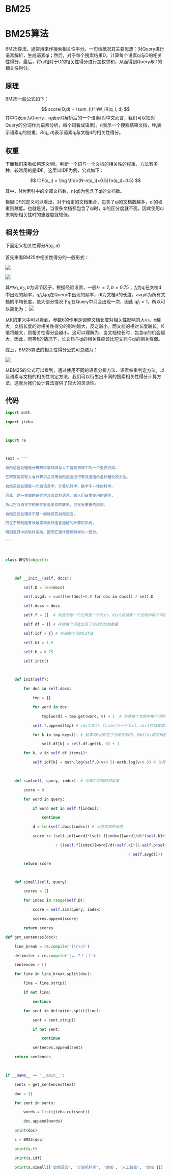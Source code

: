 # BM25


# BM25算法

BM25算法，通常用来作搜索相关性平分。一句话概况其主要思想：对Query进行语素解析，生成语素qi；然后，对于每个搜索结果D，计算每个语素qi与D的相关性得分，最后，将qi相对于D的相关性得分进行加权求和，从而得到Query与D的相关性得分。

  

## 原理

BM25一般公式如下：

$$
score(Q,d) = \sum_{i}^nW_iR(q_i, d)
$$
其中Q表示为Query，$q_i$表示Q解析后的一个语素(对中文而言，我们可以把对Query的分词作为语素分析，每个词看成语素)。d表示一个搜索结果文档，$W_i$表示语素$q_i$的权重，$R(q_i, d)$表示语素$q_i$与文档d的相关性得分。

## 权重
下面我们来看如何定义Wi。判断一个词与一个文档的相关性的权重，方法有多种，较常用的是IDF。这里以IDF为例，公式如下：

$$
IDF(q_i) = \log \frac{N-n(q_i)+0.5}{n(q_i)+0.5}
$$

其中，N为索引中的全部文档数，n(qi)为包含了qi的文档数。

根据IDF的定义可以看出，对于给定的文档集合，包含了qi的文档数越多，qi的权重则越低。也就是说，当很多文档都包含了qi时，qi的区分度就不高，因此使用qi来判断相关性时的重要度就较低。

## 相关性得分
下面定义相关性得分$R(q_i,d)$

首先来看BM25中相关性得分的一般形式：

![](image/Pasted%20image%2020220817131807.png)

![](image/Pasted%20image%2020220817131811.png)

其中$k_1, k_2, b$为调节因子，根据经验设置，一般$k_1=2,b=0.75$ ，$f_i$为$q_i$在文档d中出现的频率，$qf_i$为$q_i$在Query中出现的频率，dl为文档d的长度，avgdl为所有文档的平均长度，绝大部分情况下$q_i$在Query中只会出现一次，因此
$qf_i=1$，所以可以简化为：
![](image/Pasted%20image%2020220817132154.png)

从K的定义中可以看到，参数b的作用是调整文档长度对相关性影响的大小。b越大，文档长度的对相关性得分的影响越大，反之越小。而文档的相对长度越长，K值将越大，则相关性得分会越小。这可以理解为，当文档较长时，包含qi的机会越大，因此，同等fi的情况下，长文档与qi的相关性应该比短文档与qi的相关性弱。

综上，BM25算法的相关性得分公式可总结为：

![](image/Pasted%20image%2020220817132305.png)

从BM25的公式可以看到，通过使用不同的语素分析方法、语素权重判定方法，以及语素与文档的相关性判定方法，我们可以衍生出不同的搜索相关性得分计算方法，这就为我们设计算法提供了较大的灵活性。

## 代码
```python
import math

import jieba

  

import re

  

text = '''

自然语言处理是计算机科学领域与人工智能领域中的一个重要方向。

它研究能实现人与计算机之间用自然语言进行有效通信的各种理论和方法。

自然语言处理是一门融语言学、计算机科学、数学于一体的科学。

因此，这一领域的研究将涉及自然语言，即人们日常使用的语言，

所以它与语言学的研究有着密切的联系，但又有重要的区别。

自然语言处理并不是一般地研究自然语言，

而在于研制能有效地实现自然语言通信的计算机系统，

特别是其中的软件系统。因而它是计算机科学的一部分。

'''

  

class BM25(object):

  

    def __init__(self, docs):

        self.D = len(docs)

        self.avgdl = sum([len(doc)+0.0 for doc in docs]) / self.D

        self.docs = docs

        self.f = []  # 列表的每一个元素是一个dict，dict存储着一个文档中每个词的出现次数

        self.df = {} # 存储每个词及出现了该词的文档数量

        self.idf = {} # 存储每个词的idf值

        self.k1 = 1.5

        self.b = 0.75

        self.init()

  

    def init(self):

        for doc in self.docs:

            tmp = {}

            for word in doc:

                tmp[word] = tmp.get(word, 0) + 1  # 存储每个文档中每个词的出现次数

            self.f.append(tmp) # idx为索引，f[idx]为一个dict，dict存储着第idx+1个文档中每个词的出现次数,idx代表第几个文档。

            for k in tmp.keys(): # 如果词k出现在了当前文档中，则df[k]即文档数量加1

                self.df[k] = self.df.get(k, 0) + 1

        for k, v in self.df.items():

            self.idf[k] = math.log(self.D-v+0.5)-math.log(v+0.5) # 计算idf

  

    def sim(self, query, index): # 与单个文档的相似度

        score = 0

        for word in query:

            if word not in self.f[index]:

                continue

            d = len(self.docs[index]) # 当前文档的长度

            score += (self.idf[word]*(self.f[index][word]/d)*(self.k1+1)

                      / ((self.f[index][word]/d)+self.k1*(1-self.b+self.b*d

                                                      / self.avgdl)))

        return score

  

    def simall(self, query):

        scores = []

        for index in range(self.D):

            score = self.sim(query, index)

            scores.append(score)

        return scores

def get_sentences(doc):

    line_break = re.compile('[\r\n]')

    delimiter = re.compile('[，。？！；]')

    sentences = []

    for line in line_break.split(doc):

        line = line.strip()

        if not line:

            continue

        for sent in delimiter.split(line):

            sent = sent.strip()

            if not sent:

                continue

            sentences.append(sent)

    return sentences

  

if __name__ == '__main__':

    sents = get_sentences(text)

    doc = []

    for sent in sents:

        words = list(jieba.cut(sent))

        doc.append(words)

    print(doc)

    s = BM25(doc)

    print(s.f)

    print(s.idf)

    print(s.simall(['自然语言', '计算机科学', '领域', '人工智能', '领域']))
```
  



